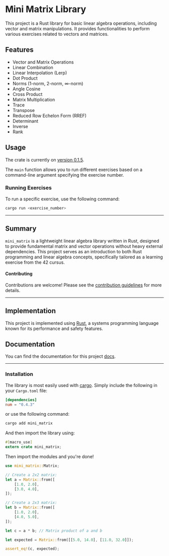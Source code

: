 # Mini Matrix Library

This project is a Rust library for basic linear algebra operations, including vector and matrix manipulations.
It provides functionalities to perform various exercises related to vectors and matrices.

## Features

- Vector and Matrix Operations
- Linear Combination
- Linear Interpolation (Lerp)
- Dot Product
- Norms (1-norm, 2-norm, ∞-norm)
- Angle Cosine
- Cross Product
- Matrix Multiplication
- Trace
- Transpose
- Reduced Row Echelon Form (RREF)
- Determinant
- Inverse
- Rank

## Usage

The crate is currently on [version 0.1.5](https://crates.io/crates/mini_matrix).

The `main` function allows you to run different exercises based on a command-line argument specifying the exercise number.

### Running Exercises

To run a specific exercise, use the following command:

```bash
cargo run <exercise_number>
```

---


## Summary

`mini_matrix` is a lightweight linear algebra library written in Rust, designed to provide fundamental matrix and vector operations without heavy external dependencies. This project serves as an introduction to both Rust programming and linear algebra concepts, specifically tailored as a learning exercise from the 42 cursus.

#### Contributing

Contributions are welcome! Please see the [contribution guidelines](CONTRIBUTING.md) for more details.

---

## Implementation

This project is implemented using [Rust](https://www.rust-lang.org/), a systems programming language known for its performance and safety features.

## Documentation

You can find the documentation for this project [docs](https://docs.rs/mini-matrix/0.1.4/mini_matrix/index.html).

---

### Installation

The library is most easily used with [cargo](http://doc.crates.io/guide.html). Simply include the following in your `Cargo.toml` file:

```toml
[dependencies]
num = "0.4.3"

```
or use the following command:

```bash
cargo add mini_matrix
```

And then import the library using:

```rust
#[macro_use]
extern crate mini_matrix;
```

Then import the modules and you're done!

```rust
use mini_matrix::Matrix;

// Create a 2x2 matrix:
let a = Matrix::from([
    [1.0, 2.0],
    [3.0, 4.0],
]);

// Create a 2x3 matrix:
let b = Matrix::from([
    [1.0, 2.0],
    [4.0, 5.0],
]);

let c = a * b; // Matrix product of a and b

let expected = Matrix::from([[5.0, 14.0], [11.0, 32.0]]);

assert_eq!(c, expected);
```
